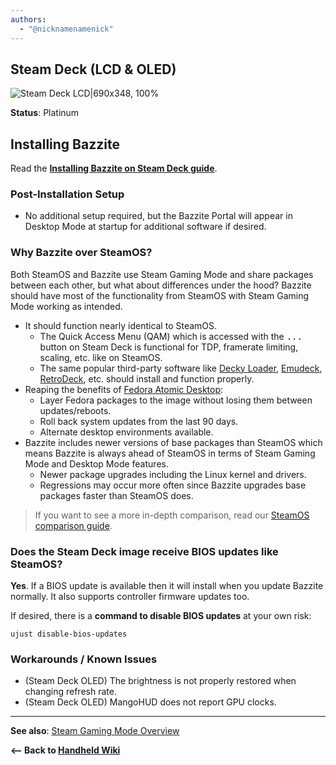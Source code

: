 ```yaml
---
authors:
  - "@nicknamenamenick"
---
```


<!-- ANCHOR: METADATA -->
<!--{"url_discourse": "https://universal-blue.discourse.group/docs?topic=1849", "fetched_at": "2024-09-03 16:43:16.550432+00:00"}-->
<!-- ANCHOR_END: METADATA -->

## Steam Deck (LCD & OLED)

![Steam Deck LCD|690x348, 100%](../../img/Steam_Deck_LCD.jpeg)

**Status**: Platinum

## Installing Bazzite

Read the [**Installing Bazzite on Steam Deck guide**](/General/Installation_Guide/Installing_Bazzite_for_Steam_Deck.md).

### Post-Installation Setup

- No additional setup required, but the Bazzite Portal will appear in Desktop Mode at startup for additional software if desired.

### Why Bazzite over SteamOS?

Both SteamOS and Bazzite use Steam Gaming Mode and share packages between each other, but what about differences under the hood?  Bazzite should have most of the functionality from SteamOS with Steam Gaming Mode working as intended.

- It should function nearly identical to SteamOS.
  - The Quick Access Menu (QAM) which is accessed with the <kbd>...</kbd> button on Steam Deck is functional for TDP, framerate limiting, scaling, etc. like on SteamOS.
  - The same popular third-party software like [Decky Loader](https://decky.xyz/), [Emudeck](https://www.emudeck.com/), [RetroDeck](https://retrodeck.net/), etc. should install and function properly.
- Reaping the benefits of [Fedora Atomic Desktop](https://fedoraproject.org/atomic-desktops/):
  - Layer Fedora packages to the image without losing them between updates/reboots.
  - Roll back system updates from the last 90 days.
  - Alternate desktop environments available.
- Bazzite includes newer versions of base packages than SteamOS which means Bazzite is always ahead of SteamOS in terms of Steam Gaming Mode and Desktop Mode features.
  - Newer package upgrades including the Linux kernel and drivers.
  - Regressions may occur more often since Bazzite upgrades base packages faster than SteamOS does.

>If you want to see a more in-depth comparison, read our [SteamOS comparison guide](/General/SteamOS_Comparison.md).

### Does the Steam Deck image receive BIOS updates like SteamOS?

**Yes**.  If a BIOS update is available then it will install when you update Bazzite normally. It also supports controller firmware updates too.

If desired, there is a **command to disable BIOS updates** at your own risk:

```
ujust disable-bios-updates
```

### Workarounds / Known Issues

- (Steam Deck OLED) The brightness is not properly restored when changing refresh rate.
- (Steam Deck OLED) MangoHUD does not report GPU clocks.

<hr>

**See also**: [Steam Gaming Mode Overview](../Steam_Gaming_Mode.md)

**<-- Back to [Handheld Wiki](./index.md)**
